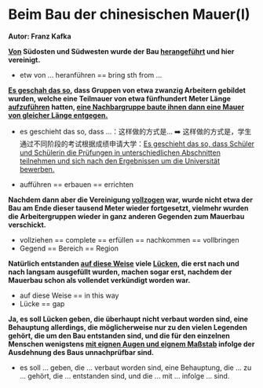 # Beim Bau der chinesischen Mauer(I)

**Autor: Franz Kafka**

**<u>Von</u> Südosten und Südwesten wurde der Bau <u>herangeführt</u> und hier vereinigt.**

* etw von ... heranführen == bring sth from ...



**<u>Es geschah das so</u>, dass Gruppen von etwa zwanzig Arbeitern gebildet wurden, welche eine Teilmauer von etwa fünfhundert Meter Länge <u>aufzuführen</u> hatten, <u>eine Nachbargruppe baute ihnen dann eine Mauer von gleicher Länge entgegen.</u>**

* es geschieht das so, dass ...：这样做的方式是... ➡️ 这样做的方式是，学生通过不同阶段的考试根据成绩申请大学：<u>Es geschieht das so, dass Schüler und Schülerin die Prüfungen in unterschiedlichen Abschnitten teilnehmen und sich nach den Ergebnissen um die Universität bewerben.</u>

* aufführen == erbauen == errichten



**Nachdem dann aber die Vereinigung <u>vollzogen</u> war, wurde nicht etwa der Bau am Ende dieser tausend Meter wieder fortgesetzt, vielmehr wurden die Arbeitergruppen wieder in ganz anderen Gegenden zum Mauerbau verschickt.**

* vollziehen == complete == erfüllen == nachkommen == vollbringen
* Gegend == Bereich == Region



**Natürlich entstanden <u>auf diese Weise</u> viele <u>Lücken</u>, die erst nach und nach langsam ausgefüllt wurden, machen sogar erst, nachdem der Mauerbau schon als vollendet verkündigt worden war.**

* auf diese Weise == in this way
* Lücke == gap



**Ja, es soll Lücken geben, die überhaupt nicht verbaut worden sind, eine Behauptung allerdings, die möglicherweise nur zu den vielen Legenden gehört, die um den Bau entstanden sind, und die für den einzelnen Menschen wenigstens <u>mit eignen Augen und eignem Maßstab</u> infolge der Ausdehnung des Baus unnachprüfbar sind.**

* es soll ... geben, die ... verbaut worden sind, eine Behauptung, die ... zu ... gehört, die ... entstanden sind, und die ... mit ... infolge ... sind.